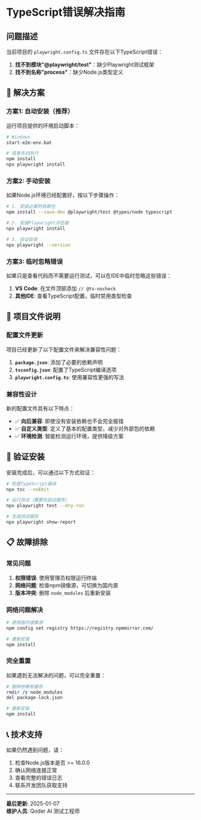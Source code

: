 # TypeScript错误解决指南

## 问题描述

当前项目的 `playwright.config.ts` 文件存在以下TypeScript错误：

1. **找不到模块"@playwright/test"**：缺少Playwright测试框架
2. **找不到名称"process"**：缺少Node.js类型定义

## 🔧 解决方案

### 方案1: 自动安装（推荐）

运行项目提供的环境启动脚本：

```bash
# Windows 
start-e2e-env.bat

# 或者手动执行
npm install
npx playwright install
```

### 方案2: 手动安装

如果Node.js环境已经配置好，按以下步骤操作：

```bash
# 1. 安装必要的依赖包
npm install --save-dev @playwright/test @types/node typescript

# 2. 安装Playwright浏览器
npx playwright install

# 3. 验证安装
npx playwright --version
```

### 方案3: 临时忽略错误

如果只是查看代码而不需要运行测试，可以在IDE中临时忽略这些错误：

1. **VS Code**: 在文件顶部添加 `// @ts-nocheck`
2. **其他IDE**: 查看TypeScript配置，临时禁用类型检查

## 📁 项目文件说明

### 配置文件更新

项目已经更新了以下配置文件来解决兼容性问题：

1. **`package.json`**: 添加了必要的依赖声明
2. **`tsconfig.json`**: 配置了TypeScript编译选项
3. **`playwright.config.ts`**: 使用兼容性更强的写法

### 兼容性设计

新的配置文件具有以下特点：
- ✅ **向后兼容**: 即使没有安装依赖也不会完全报错
- ✅ **自定义类型**: 定义了基本的配置类型，减少对外部包的依赖
- ✅ **环境检测**: 智能检测运行环境，提供降级方案

## 🚀 验证安装

安装完成后，可以通过以下方式验证：

```bash
# 检查TypeScript编译
npx tsc --noEmit

# 运行测试（需要先启动服务）
npx playwright test --dry-run

# 生成测试报告
npx playwright show-report
```

## 📋 故障排除

### 常见问题

1. **权限错误**: 使用管理员权限运行终端
2. **网络问题**: 检查npm镜像源，可切换为国内源
3. **版本冲突**: 删除 `node_modules` 后重新安装

### 网络问题解决

```bash
# 使用国内镜像源
npm config set registry https://registry.npmmirror.com/

# 重新安装
npm install
```

### 完全重置

如果遇到无法解决的问题，可以完全重置：

```bash
# 删除依赖和缓存
rmdir /s node_modules
del package-lock.json

# 重新安装
npm install
```

## 📞 技术支持

如果仍然遇到问题，请：

1. 检查Node.js版本是否 >= 16.0.0
2. 确认网络连接正常
3. 查看完整的错误日志
4. 联系开发团队获取支持

---

**最后更新**: 2025-01-07  
**维护人员**: Qoder AI 测试工程师